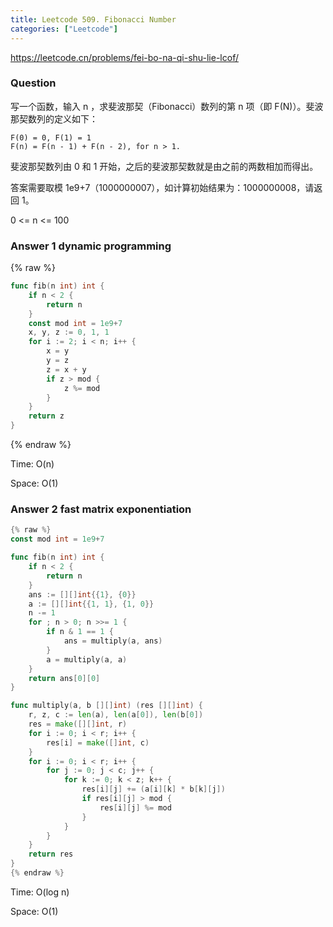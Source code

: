 ```yaml
---
title: Leetcode 509. Fibonacci Number
categories: ["Leetcode"]
---
```


<https://leetcode.cn/problems/fei-bo-na-qi-shu-lie-lcof/>

### Question

写一个函数，输入 n ，求斐波那契（Fibonacci）数列的第 n 项（即 F(N)）。斐波那契数列的定义如下：

```
F(0) = 0, F(1) = 1
F(n) = F(n - 1) + F(n - 2), for n > 1.
```

斐波那契数列由 0 和 1 开始，之后的斐波那契数就是由之前的两数相加而得出。

答案需要取模 1e9+7（1000000007），如计算初始结果为：1000000008，请返回 1。

0 <= n <= 100

### Answer 1 dynamic programming
{% raw %}
```go
func fib(n int) int {
    if n < 2 {
        return n
    }
    const mod int = 1e9+7
    x, y, z := 0, 1, 1
    for i := 2; i < n; i++ {
        x = y
        y = z
        z = x + y
        if z > mod {
            z %= mod
        }
    }
    return z
}
```
{% endraw %}

Time:  O(n)

Space: O(1)

### Answer 2 fast matrix exponentiation

```go
{% raw %}
const mod int = 1e9+7

func fib(n int) int {
    if n < 2 {
        return n
    }
    ans := [][]int{{1}, {0}}
    a := [][]int{{1, 1}, {1, 0}}
    n -= 1
    for ; n > 0; n >>= 1 {
        if n & 1 == 1 {
            ans = multiply(a, ans)
        }
        a = multiply(a, a)
    }
    return ans[0][0]
}

func multiply(a, b [][]int) (res [][]int) {
    r, z, c := len(a), len(a[0]), len(b[0])
    res = make([][]int, r)
    for i := 0; i < r; i++ {
        res[i] = make([]int, c)
    }
    for i := 0; i < r; i++ {
        for j := 0; j < c; j++ {
            for k := 0; k < z; k++ {
                res[i][j] += (a[i][k] * b[k][j])
                if res[i][j] > mod {
                    res[i][j] %= mod
                }
            }
        }
    }
    return res
}
{% endraw %}
```

Time:  O(log n)

Space: O(1)
